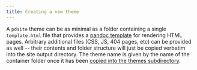 ```yaml
---
title: Creating a new theme
---
```


<!--
SPDX-FileCopyrightText: 2016-2019 Gord Stephen <gord@gordstephen.ca>
SPDX-FileCopyrightText: 2022 Robin Vobruba <hoijui.quaero@gmail.com>

SPDX-License-Identifier: CC0-1.0
-->

A `pdsite` theme can be as minimal as a folder containing a single `template.html` file
that provides a [pandoc template](http://pandoc.org/README.html#using-variables-in-templates)
for rendering HTML pages.
Arbitrary additional files (CSS, JS, 404 pages, etc) can be provided as well --
their contents and folder structure will just be copied verbatim into the site output directory.
The theme name is given by the name of the container folder
once it has been [copied into the themes subdirectory](/themes/choosing-themes#installing-new-themes).

